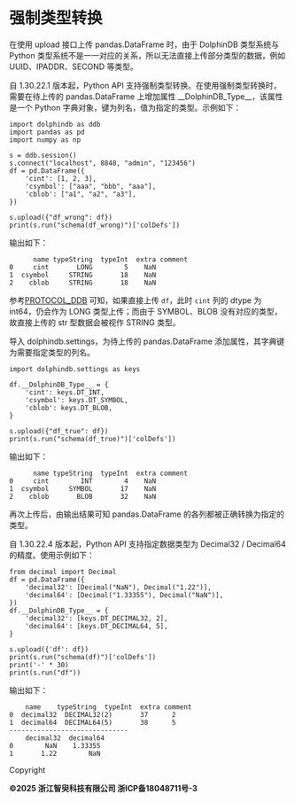 # 强制类型转换

在使用 upload 接口上传 pandas.DataFrame 时，由于 DolphinDB 类型系统与 Python 类型系统不是一一对应的关系，所以无法直接上传部分类型的数据，例如 UUID、IPADDR、SECOND 等类型。

自 1.30.22.1 版本起，Python API 支持强制类型转换。在使用强制类型转换时，需要在待上传的 pandas.DataFrame 上增加属性 \_\_DolphinDB\_Type\_\_，该属性是一个 Python 字典对象，键为列名，值为指定的类型。示例如下：

```
import dolphindb as ddb
import pandas as pd
import numpy as np

s = ddb.session()
s.connect("localhost", 8848, "admin", "123456")
df = pd.DataFrame({
    'cint': [1, 2, 3],
    'csymbol': ["aaa", "bbb", "aaa"],
    'cblob': ["a1", "a2", "a3"],
})

s.upload({"df_wrong": df})
print(s.run("schema(df_wrong)")['colDefs'])
```

输出如下：

```
      name typeString  typeInt  extra comment
0     cint       LONG        5    NaN
1  csymbol     STRING       18    NaN
2    cblob     STRING       18    NaN
```

参考[PROTOCOL\_DDB](PROTOCOL_DDB.html) 可知，如果直接上传 `df`，此时 `cint` 列的 dtype 为 int64，仍会作为 LONG 类型上传；而由于 SYMBOL、BLOB 没有对应的类型，故直接上传的 str 型数据会被视作 STRING 类型。

导入 dolphindb.settings，为待上传的 pandas.DataFrame 添加属性，其字典键为需要指定类型的列名。

```
import dolphindb.settings as keys

df.__DolphinDB_Type__ = {
    'cint': keys.DT_INT,
    'csymbol': keys.DT_SYMBOL,
    'cblob': keys.DT_BLOB,
}

s.upload({"df_true": df})
print(s.run("schema(df_true)")['colDefs'])
```

输出如下：

```
      name typeString  typeInt  extra comment
0     cint        INT        4    NaN
1  csymbol     SYMBOL       17    NaN
2    cblob       BLOB       32    NaN
```

再次上传后，由输出结果可知 pandas.DataFrame 的各列都被正确转换为指定的类型。

自 1.30.22.4 版本起，Python API 支持指定数据类型为 Decimal32 / Decimal64 的精度。使用示例如下：

```
from decimal import Decimal
df = pd.DataFrame({
    'decimal32': [Decimal("NaN"), Decimal("1.22")],
    'decimal64': [Decimal("1.33355"), Decimal("NaN")],
})
df.__DolphinDB_Type__ = {
    'decimal32': [keys.DT_DECIMAL32, 2],
    'decimal64': [keys.DT_DECIMAL64, 5],
}

s.upload({'df': df})
print(s.run("schema(df)")['colDefs'])
print('-' * 30)
print(s.run("df"))
```

输出如下：

```
    name    typeString  typeInt  extra comment
0  decimal32  DECIMAL32(2)       37      2
1  decimal64  DECIMAL64(5)       38      5
------------------------------
    decimal32  decimal64
0        NaN    1.33355
1       1.22        NaN
```

Copyright

**©2025 浙江智臾科技有限公司 浙ICP备18048711号-3**

